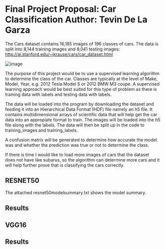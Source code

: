 # Final Project Proposal: Car Classification Author: Tevin De La Garza

The Cars dataset contains 16,185 images of 196 classes of cars. The data is split into 8,144 training images and 8,041 testing images:
http://ai.stanford.edu/~jkrause/cars/car_dataset.html


![image](https://user-images.githubusercontent.com/62819751/220127673-d697cd06-2106-4f6b-ae17-987041e6d675.png)


The purpose of this project would be to use a supervised learning algorithm to determine the class of the car. Classes are typically at the level of Make, Model, Year, e.g. 2012 Tesla Model S or 2012 BMW M3 coupe. A supervised learning approach would be best suited for this type of problem as there is training data with labels and
testing data with labels. 

The data will be loaded into the program by downloading the dataset and feeding it into an Hierarchical Data Format (HDF) file namely an h5 file. It contains multidimensional arrays of scientific data that will help get the car data into an appropiate format to train. The images will be loaded into the h5 file along with the labels. The data will then be split up in the code to training_images and training_labels. 

A confusion matrix will be generated to determine how accurate the model was and whether the prediction was true or not to determine the class. 

If there is time I would like to load more images of cars that the dataset does not have like subarus, so the algorithm can determine more cars and it will help further prove that is classifying the cars correctly. 


RESNET50
------------------------------------------------------------------------------------------

The attached resnet50modelsummary.txt shows the model summary.


Results
------------------------------------------------------------------------------------------


VGG16
------------------------------------------------------------------------------------------



Results
------------------------------------------------------------------------------------------
